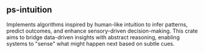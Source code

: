 ## ps-intuition

Implements algorithms inspired by human-like intuition to infer patterns, predict outcomes, and enhance sensory-driven decision-making. This crate aims to bridge data-driven insights with abstract reasoning, enabling systems to "sense" what might happen next based on subtle cues.
